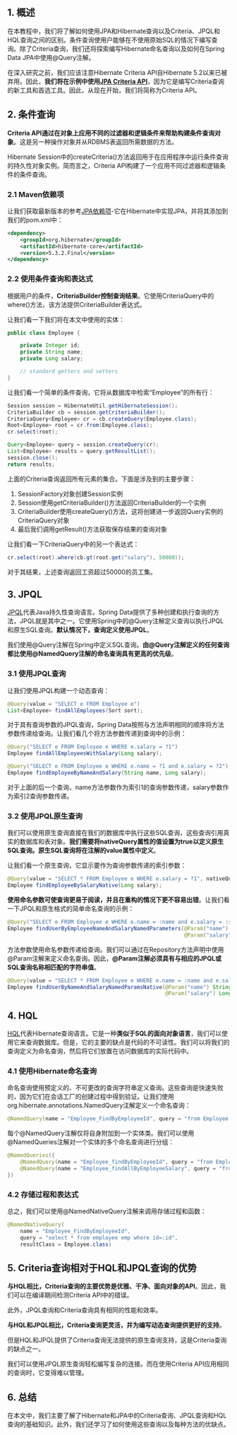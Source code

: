 ## 1. 概述

在本教程中，我们将了解如何使用JPA和Hibernate查询以及Criteria、JPQL和HQL查询之间的区别。条件查询使用户能够在不使用原始SQL的情况下编写查询。除了Criteria查询，我们还将探索编写Hibernate命名查询以及如何在Spring Data JPA中使用@Query注解。

在深入研究之前，我们应该注意Hibernate Criteria API自Hibernate 5.2以来已被弃用。因此，**我们将在示例中使用[JPA Criteria API](https://www.baeldung.com/hibernate-criteria-queries)**，因为它是编写Criteria查询的新工具和首选工具。因此，从现在开始，我们将简称为Criteria API。

## 2. 条件查询

**Criteria API通过在对象上应用不同的过滤器和逻辑条件来帮助构建条件查询对象**。这是另一种操作对象并从RDBMS表返回所需数据的方法。

Hibernate Session中的createCriteria()方法返回用于在应用程序中运行条件查询的持久性对象实例。简而言之，Criteria API构建了一个应用不同过滤器和逻辑条件的条件查询。

### 2.1 Maven依赖项

让我们获取最新版本的参考[JPA依赖项](https://central.sonatype.com/artifact/org.hibernate/hibernate-core/6.2.0.CR3)-它在Hibernate中实现JPA，并将其添加到我们的pom.xml中：

```xml
<dependency>
    <groupId>org.hibernate</groupId>
    <artifactId>hibernate-core</artifactId>
    <version>5.3.2.Final</version>
</dependency>
```

### 2.2 使用条件查询和表达式

根据用户的条件，**CriteriaBuilder控制查询结果**。它使用CriteriaQuery中的where()方法，该方法提供CriteriaBuilder表达式。

让我们看一下我们将在本文中使用的实体：

```java
public class Employee {

    private Integer id;
    private String name;
    private Long salary;

    // standard getters and setters
}
```

让我们看一个简单的条件查询，它将从数据库中检索“Employee”的所有行：

```java
Session session = HibernateUtil.getHibernateSession();
CriteriaBuilder cb = session.getCriteriaBuilder();
CriteriaQuery<Employee> cr = cb.createQuery(Employee.class);
Root<Employee> root = cr.from(Employee.class);
cr.select(root);

Query<Employee> query = session.createQuery(cr);
List<Employee> results = query.getResultList();
session.close();
return results;
```

上面的Criteria查询返回所有元素的集合。下面是涉及到的主要步骤：

1.  SessionFactory对象创建Session实例
2.  Session使用getCriteriaBuilder()方法返回CriteriaBuilder的一个实例
3.  CriteriaBuilder使用createQuery()方法，这将创建进一步返回Query实例的CriteriaQuery对象
4.  最后我们调用getResult()方法获取保存结果的查询对象

让我们看一下CriteriaQuery中的另一个表达式：

```java
cr.select(root).where(cb.gt(root.get("salary"), 50000));
```

对于其结果，上述查询返回工资超过50000的员工集。

## 3. JPQL

[JPQL](https://www.baeldung.com/spring-data-jpa-query)代表Java持久性查询语言。Spring Data提供了多种创建和执行查询的方法，JPQL就是其中之一。它使用Spring中的@Query注解定义查询以执行JPQL和原生SQL查询。**默认情况下，查询定义使用JPQL**。

我们使用@Query注解在Spring中定义SQL查询。**由@Query注解定义的任何查询都比使用@NamedQuery注解的命名查询具有更高的优先级**。

### 3.1 使用JPQL查询

让我们使用JPQL构建一个动态查询：

```java
@Query(value = "SELECT e FROM Employee e")
List<Employee> findAllEmployees(Sort sort);
```

对于具有查询参数的JPQL查询，Spring Data按照与方法声明相同的顺序将方法参数传递给查询。让我们看几个将方法参数传递到查询中的示例：

```java
@Query("SELECT e FROM Employee e WHERE e.salary = ?1")
Employee findAllEmployeesWithSalary(Long salary);
```

```java
@Query("SELECT e FROM Employee e WHERE e.name = ?1 and e.salary = ?2")
Employee findEmployeeByNameAndSalary(String name, Long salary);
```

对于上面的后一个查询，name方法参数作为索引1的查询参数传递，salary参数作为索引2查询参数传递。

### 3.2 使用JPQL原生查询

我们可以使用原生查询直接在我们的数据库中执行这些SQL查询，这些查询引用真实的数据库和表对象。**我们需要将nativeQuery属性的值设置为true以定义原生SQL查询。原生SQL查询将在注解的value属性中定义**。

让我们看一个原生查询，它显示要作为查询参数传递的索引参数：

```java
@Query(value = "SELECT * FROM Employee e WHERE e.salary = ?1", nativeQuery = true)
Employee findEmployeeBySalaryNative(Long salary);
```

**使用命名参数可使查询更易于阅读，并且在重构的情况下更不容易出错**。让我们看一下JPQL和原生格式的简单命名查询的示例：

```java
@Query("SELECT e FROM Employee e WHERE e.name = :name and e.salary = :salary")
Employee findUserByEmployeeNameAndSalaryNamedParameters(@Param("name") String employeeName,
                                                        @Param("salary") Long employeeSalary);
```

方法参数使用命名参数传递给查询。我们可以通过在Repository方法声明中使用@Param注解来定义命名查询。因此，**@Param注解必须具有与相应的JPQL或SQL查询名称相匹配的字符串值**。

```java
@Query(value = "SELECT * FROM Employee e WHERE e.name = :name and e.salary = :salary", nativeQuery = true)
Employee findUserByNameAndSalaryNamedParamsNative(@Param("name") String employeeName,
                                                  @Param("salary") Long employeeSalary);
```

## 4. HQL

[HQL](https://www.baeldung.com/hibernate-named-query)代表Hibernate查询语言。它是一种**类似于SQL的面向对象语言**，我们可以使用它来查询数据库。但是，它的主要的缺点是代码的不可读性。我们可以将我们的查询定义为命名查询，然后将它们放置在访问数据库的实际代码中。

### 4.1 使用Hibernate命名查询

命名查询使用预定义的、不可更改的查询字符串定义查询。这些查询是快速失败的，因为它们在会话工厂的创建过程中得到验证。让我们使用org.hibernate.annotations.NamedQuery注解定义一个命名查询：

```java
@NamedQuery(name = "Employee_FindByEmployeeId", query = "from Employee where id = :id")
```

每个@NamedQuery注解仅将自身附加到一个实体类。我们可以使用@NamedQueries注解对一个实体的多个命名查询进行分组：

```java
@NamedQueries({
    @NamedQuery(name = "Employee_findByEmployeeId", query = "from Employee where id = :id"), 
    @NamedQuery(name = "Employee_findAllByEmployeeSalary", query = "from Employee where salary = :salary")
})
```

### 4.2 存储过程和表达式

总之，我们可以使用@NamedNativeQuery注解来调用存储过程和函数：

```java
@NamedNativeQuery(
    name = "Employee_FindByEmployeeId", 
    query = "select * from employee emp where id=:id", 
    resultClass = Employee.class)
```

## 5. Criteria查询相对于HQL和JPQL查询的优势

**与HQL相比，Criteria查询的主要优势是优雅、干净、面向对象的API**。因此，我们可以在编译期间检测Criteria API中的错误。

此外，JPQL查询和Criteria查询具有相同的性能和效率。

**与HQL和JPQL相比，Criteria查询更灵活，并为编写动态查询提供更好的支持**。

但是HQL和JPQL提供了Criteria查询无法提供的原生查询支持，这是Criteria查询的缺点之一。

我们可以使用JPQL原生查询轻松编写复杂的连接。而在使用Criteria API应用相同的查询时，它变得难以管理。

## 6. 总结

在本文中，我们主要了解了Hibernate和JPA中的Criteria查询、JPQL查询和HQL查询的基础知识。此外，我们还学习了如何使用这些查询以及每种方法的优缺点。